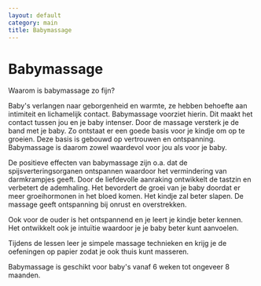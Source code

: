 ```yaml
---
layout: default
category: main
title: Babymassage
---
```


# Babymassage

Waarom is babymassage zo fijn?

Baby's verlangen naar geborgenheid en warmte, ze hebben behoefte aan intimiteit en lichamelijk contact.
Babymassage voorziet hierin. Dit maakt het contact tussen jou en je baby intenser. Door de massage versterk je de band met je baby. Zo ontstaat er een goede basis voor je kindje om op te groeien. Deze basis is gebouwd op vertrouwen en ontspanning.
Babymassage is daarom zowel waardevol voor jou als voor je baby.

De positieve effecten van babymassage zijn o.a. dat de spijsverteringsorganen ontspannen waardoor het vermindering van darmkrampjes geeft. 
Door de liefdevolle aanraking ontwikkelt de tastzin en verbetert de ademhaling. 
Het bevordert de groei van je baby doordat er meer groeihormonen in het bloed komen.
Het kindje zal beter slapen.
De massage geeft ontspanning bij onrust en overstrekken.

Ook voor de ouder is het ontspannend en je leert je kindje beter kennen. Het ontwikkelt ook je intuïtie waardoor je je baby beter kunt aanvoelen.

Tijdens de lessen leer je simpele massage technieken en krijg je de oefeningen op papier zodat je ook thuis kunt masseren.

Babymassage is geschikt voor baby's vanaf 6 weken tot ongeveer 8 maanden.
